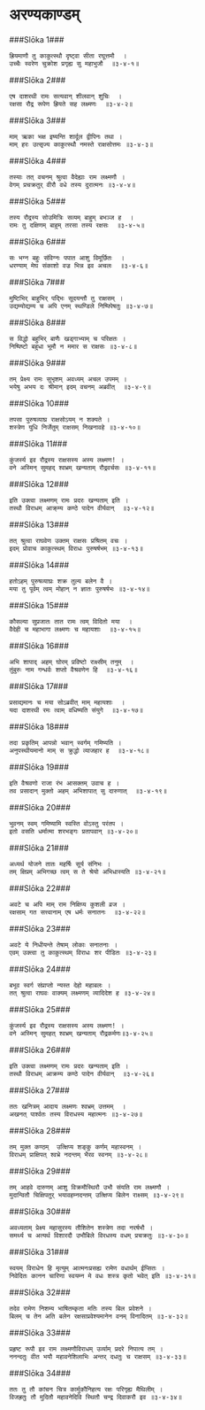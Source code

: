 अरण्यकाण्डम्
===============================


###Slōka 1###


    ह्रियमाणौ तु काकुत्स्थौ दृष्ट्वा सीता रघूत्तमौ  ।
    उच्चैः स्वरेण चुक्रोश प्रगृह्य सु महाभुजौ  ॥३-४-१॥


###Slōka 2###


    एष दाशरथी रामः सत्यवान् शीलवान् शुचिः  ।
    रक्षसा रौद्र रूपेण ह्रियते सह लक्ष्मणः  ॥३-४-२॥


###Slōka 3###


    माम् ऋका भक्ष इष्यन्ति शार्दूल द्वीपिनः तथा ।
    माम् हरः उत्सृज्य काकुत्स्थौ नमस्ते राक्षसोत्तमः ॥३-४-३॥


###Slōka 4###


    तस्याः तत् वचनम् श्रुत्वा वैदेह्याः राम लक्ष्मणौ ।
    वेगम् प्रचक्रतुर् वीरौ वधे तस्य दुरात्मनः ॥३-४-४॥


###Slōka 5###


    तस्य रौद्रस्य सोउमित्रिः सव्यम् बाहुम् बभञ्ज ह  ।
    रामः तु दक्षिणम् बाहुम् तरसा तस्य रक्षसः  ॥३-४-५॥


###Slōka 6###


    सः भग्न बहुः संविग्नः पपात आशु विमूर्छितः  ।
    धरण्याम् मेघ संकाशो वज्र भिन्न इव अचलः  ॥३-४-६॥


###Slōka 7###


    मुष्टिभिर् बाहुभिर् पद्भिः सूदयन्तौ तु राक्षसम् ।
    उद्यम्योद्यम्य च अपि एनम् स्थण्डिले निष्पिपेषतुः ॥३-४-७॥


###Slōka 8###


    स विद्धो बहुभिर् बाणैः खड्गाभ्याम् च परिक्षतः ।
    निष्पिष्टो बहुधा भूमौ न ममार स राक्षसः ॥३-४-८॥


###Slōka 9###


    तम् प्रेक्ष्य रामः सुभृशम् अवध्यम् अचल उपमम् ।
    भयेषु अभय दः श्रीमान् इदम् वचनम् अब्रवीत्  ॥३-४-९॥


###Slōka 10###


    तपसा पुरुषव्याघ्र राक्षसोऽयम् न शक्यते ।
    शस्त्रेण युधि निर्जेतुम् राक्षसम् निखनावहे ॥३-४-१०॥


###Slōka 11###


    कुंजर्स्य इव रौद्रस्य राक्षसस्य अस्य लक्ष्मण! ।
    वने अस्मिन् सुमहद् श्वभ्रम् खन्यताम् रौद्रवर्चसः ॥३-४-११॥


###Slōka 12###


    इति उक्त्वा लक्ष्मणम् रामः प्रदरः खन्यताम् इति ।
    तस्थौ विराधम् आक्र्म्य कण्ठे पादेन वीर्यवान्  ॥३-४-१२॥


###Slōka 13###


    तत् श्रुत्वा राघवेण उक्तम् राक्षसः प्रश्रितम् वचः ।
    इदम् प्रोवाच काकुत्स्थम् विराधः पुरुषर्षभम् ॥३-४-१३॥


###Slōka 14###


    हतोऽहम् पुरुषव्याघ्रः शक्र तुल्य बलेन वै ।
    मया तु पूर्वम् त्वम् मोहान् न ज्ञातः पुरुषर्षभः ॥३-४-१४॥


###Slōka 15###


    कौसल्या सुप्रजातः तात रामः त्वम् विदितो मया  ।
    वैदेही च महाभागा लक्ष्मणः च महायशाः  ॥३-४-१५॥


###Slōka 16###


    अभि शापाद् अहम् घोरम् प्रविष्टो राक्ष्सीम् तनुम्  ।
    तुंबुरुः नाम गन्धर्वः शप्तो वैश्रवणेन हि  ॥३-४-१६॥


###Slōka 17###


    प्रसाद्यमानः च मया सोऽब्रवीत् माम् महायशाः  ।
    यदा दाशरथी रमः त्वाम् वधिष्यति संयुगे  ॥३-४-१७॥


###Slōka 18###


    तदा प्रकृतिम् आपन्नो भवान् स्वर्गम् गमिष्यति ।
    अनुपस्थीयमानो माम् स क्रुद्धो व्याजहार ह  ॥३-४-१८॥


###Slōka 19###


    इति वैश्रवणो राजा रंभ आसक्तम् उवाच ह ।
    तव प्रसादान् मुक्तो अहम् अभिशापात् सु दारुणात्  ॥३-४-१९॥


###Slōka 20###


    भुवनम् स्वम् गमिष्यामि स्वस्ति वोऽस्तु परंतप ।
    इतो वसति धर्मात्मा शरभङ्गः प्रतापवान् ॥३-४-२०॥


###Slōka 21###


    अध्यर्थ योजने तातः महर्षिः सूर्य संनिभः ।
    तम् क्षिप्रम् अभिगच्छ त्वम् स ते श्रेयो अभिधास्यति ॥३-४-२१॥


###Slōka 22###


    अवटे च अपि माम् राम निक्षिप्य कुशली व्रज ।
    रक्षसाम् गत सत्त्वानाम् एष धर्मः सनातनः  ॥३-४-२२॥


###Slōka 23###


    अवटे ये निधीयन्ते तेषाम् लोकाः सनातनाः ।
    एवम् उक्त्वा तु काकुत्स्थम् विराधः शर पीडितः ॥३-४-२३॥


###Slōka 24###


    बभूव स्वर्ग संप्राप्तो न्यस्त देहो महाबलः ।
    तत् श्रुत्वा राघवः वाक्यम् लक्ष्मणम् व्यादिदेश ह ॥३-४-२४॥


###Slōka 25###


    कुंजर्स्य इव रौद्रस्य राक्षसस्य अस्य लक्ष्मण! ।
    वने अस्मिन् सुमहत् श्वभ्रम् खन्यताम् रौद्रकर्मणः॥३-४-२५॥


###Slōka 26###


    इति उक्त्वा लक्ष्मणम् रामः प्रदरः खन्यताम् इति ।
    तस्थौ विराधम् आक्रम्य कण्ठे पादेन वीर्यवान्  ॥३-४-२६॥


###Slōka 27###


    ततः खनित्रम् आदाय लक्ष्मणः श्वभ्रम् उत्तमम्  ।
    अखनत् पार्श्वतः तस्य विराधस्य महात्मनः ॥३-४-२७॥


###Slōka 28###


    तम् मुक्त कण्ठम्  उत्क्षिप्य शङ्कु कर्णम् महास्वनम् ।
    विराधम् प्राक्षिपत् श्वभ्रे नदन्तम् भैरव स्वनम् ॥३-४-२८॥


###Slōka 29###


    तम् आहवे दारुणम् आशु विक्रमौस्थिरौ उभौ संयति राम लक्ष्मणौ ।
    मुदान्वितौ चिक्षिपतुर् भयावहम्नदन्तम् उत्क्षिप्य बिलेन राक्ष्सम् ॥३-४-२९॥


###Slōka 30###


    अवध्यताम् प्रेक्ष्य महासुरस्य तौशितेन शस्त्रेण तदा नरर्षभौ ।
    समर्थ्य च अत्यर्थ विशारदौ उभौबिले विरधस्य वधम् प्रचक्रतुः ॥३-४-३०॥


###Slōka 31###


    स्वयम् विराधेन हि मृत्युम् आत्मनःप्रसह्य रामेण वधार्थम् ईप्सितः ।
    निवेदितः कानन चारिणा स्वयम्न मे वधः शस्त्र कृतो भवेत् इति ॥३-४-३१॥


###Slōka 32###


    तदेव रामेण निशम्य भाषितम्कृता मतिः तस्य बिल प्रवेशने ।
    बिलम् च तेन अति बलेन रक्षसाप्रवेश्यमानेन वनम् विनादितम् ॥३-४-३२॥


###Slōka 33###


    प्रहृष्ट रूपौ इव राम लक्ष्मणौविराधम् उर्व्याम् प्रदरे निपात्य तम् ।
    ननन्दतुः वीत भयौ महावनेशिलाभिः अन्तर् दधतुः च राक्षसम् ॥३-४-३३॥


###Slōka 34###


    ततः तु तौ कांचन चित्र कार्मुकौनिहत्य रक्षः परिगृह्य मैथिलीम् ।
    विजह्रतुः तौ मुदितौ महावनेदिवि स्थितौ चन्द्र दिवाकरौ इव ॥३-४-३४॥


